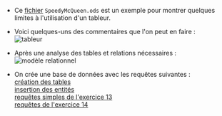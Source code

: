  * Ce [fichier](https://github.com/NaturelEtChaud/NSI-Terminale/blob/main/4%20Base%20de%20donn%C3%A9es/Gothan/SpeedyMcQueen.ods) `SpeedyMcQueen.ods` est un exemple pour montrer quelques limites à l'utilisation d'un tableur.

* Voici quelques-uns des commentaires que l'on peut en faire : <br>
![tableur](https://github.com/NaturelEtChaud/NSI-Terminale/blob/main/4%20Base%20de%20donn%C3%A9es/Gothan/01%20-%20analyse%20du%20tableur.png)

* Après une analyse des tables et relations nécessaires : <br>
![modèle relationnel](https://github.com/NaturelEtChaud/NSI-Terminale/blob/main/4%20Base%20de%20donn%C3%A9es/Gothan/02%20-%20mod%C3%A8le%20relationnel.png)

* On crée une base de données avec les requêtes suivantes :<br>
[création des tables](https://github.com/NaturelEtChaud/NSI-Terminale/blob/main/4%20Base%20de%20donn%C3%A9es/Gothan/SpeedyMcQueen_1_cr%C3%A9ation_tables.sql)<br>
[insertion des entités](https://github.com/NaturelEtChaud/NSI-Terminale/blob/main/4%20Base%20de%20donn%C3%A9es/Gothan/SpeedyMcQueen_2_insertion_entit%C3%A9s.sql)<br>
[requêtes simples de l'exercice 13](https://github.com/NaturelEtChaud/NSI-Terminale/blob/main/4%20Base%20de%20donn%C3%A9es/Gothan/SpeedyMcQueen_3_requ%C3%AAtes_ex13.sql)<br>
[requêtes de l'exercice 14](https://github.com/NaturelEtChaud/NSI-Terminale/blob/main/4%20Base%20de%20donn%C3%A9es/Gothan/SpeedyMcQueen_4_requ%C3%AAtes_ex14.sql)
